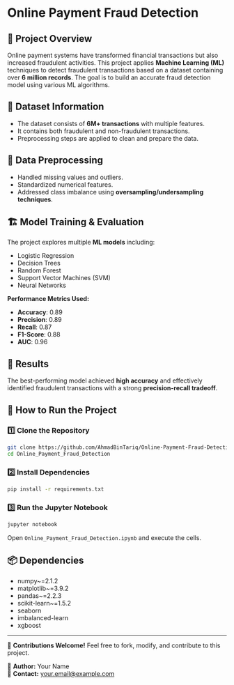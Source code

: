 # Online Payment Fraud Detection

## 📌 Project Overview
Online payment systems have transformed financial transactions but also increased fraudulent activities. This project applies **Machine Learning (ML)** techniques to detect fraudulent transactions based on a dataset containing over **6 million records**. The goal is to build an accurate fraud detection model using various ML algorithms.

## 📂 Dataset Information
- The dataset consists of **6M+ transactions** with multiple features.
- It contains both fraudulent and non-fraudulent transactions.
- Preprocessing steps are applied to clean and prepare the data.

## 🔄 Data Preprocessing
- Handled missing values and outliers.
- Standardized numerical features.
- Addressed class imbalance using **oversampling/undersampling techniques**.

## 🏗️ Model Training & Evaluation
The project explores multiple **ML models** including:
- Logistic Regression
- Decision Trees
- Random Forest
- Support Vector Machines (SVM)
- Neural Networks

**Performance Metrics Used:**
- **Accuracy**: 0.89
- **Precision**: 0.89
- **Recall**: 0.87
- **F1-Score**: 0.88
- **AUC**: 0.96

## 🎯 Results
The best-performing model achieved **high accuracy** and effectively identified fraudulent transactions with a strong **precision-recall tradeoff**.

## 🚀 How to Run the Project
### 1️⃣ Clone the Repository
```bash
git clone https://github.com/AhmadBinTariq/Online-Payment-Fraud-Detection.git
cd Online_Payment_Fraud_Detection
```

### 2️⃣ Install Dependencies
```bash
pip install -r requirements.txt
```

### 3️⃣ Run the Jupyter Notebook
```bash
jupyter notebook
```
Open `Online_Payment_Fraud_Detection.ipynb` and execute the cells.

## 📦 Dependencies
- numpy~=2.1.2
- matplotlib~=3.9.2
- pandas~=2.2.3
- scikit-learn~=1.5.2
- seaborn
- imbalanced-learn
- xgboost

---
📢 **Contributions Welcome!** Feel free to fork, modify, and contribute to this project.

👤 **Author:** Your Name  
📧 **Contact:** your.email@example.com
